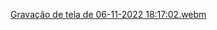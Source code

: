 [Gravação de tela de 06-11-2022 18:17:02.webm](https://user-images.githubusercontent.com/69175890/200195741-46d982eb-e2d9-4456-b94f-8492ccc0f524.webm)
